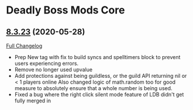 # Deadly Boss Mods Core

## [8.3.23](https://github.com/DeadlyBossMods/DeadlyBossMods/tree/8.3.23) (2020-05-28)
[Full Changelog](https://github.com/DeadlyBossMods/DeadlyBossMods/compare/8.3.22...8.3.23)

- Prep New tag with fix to build syncs and spelltimers block to prevent users experiencing errors.  
- Remove no longer used upvalue  
- Add protections against being guildless, or the guild API returning nil or < 1 players online Also changed logic of math.random too for good measure to absolutely ensure that a whole number is being used.  
- Fixed a bug where the right click silent mode feature of LDB didn't get fully merged in  
